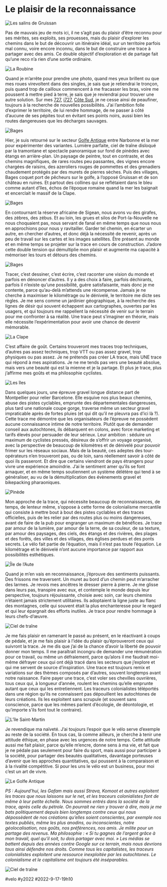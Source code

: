 # Le plaisir de la reconnaissance

![Les salins de Gruissan](_i/IMG_9287.webp)

Pas de mauvais jeu de mots ici, il ne s’agit pas du plaisir d’être reconnu pour ses mérites, ses exploits, ses prouesses, mais du plaisir d’explorer les chemins dans le but de découvrir un itinéraire idéal, sur un territoire parfois mal connu, voire encore inconnu, dans le but de construire une trace à partager avec des amis. Ce double objectif d’exploration et de partage fait qu’une reco n’a rien d’une sortie ordinaire.

![La Roubine](_i/IMG_9186.webp)

Quand je m’arrête pour prendre une photo, quand mes yeux brillent ou que mes roues virevoltent dans des singles, je sais que je retiendrai le tronçon, puis quand trop de cailloux commencent à me fracasser les bras, voire me poussent à mettre pied à terre, je sais que je reviendrai pour trouver une autre solution. Sur mes [727](https://727bikepacking.fr/727/), [i727](https://727bikepacking.fr/i727), [Côte Sud](https://727bikepacking.fr/cote-sud/), je ne cesse ainsi de peaufiner, toujours à la recherche de nouvelles possibilités. J’ai l’ambition folle d’exprimer le territoire, de lui rendre hommage, de ne passer à côté d’aucune de ses pépites tout en évitant ses points noirs, aussi bien les routes dangereuses que les décharges sauvages.

![Bages](_i/IMG_9195.webp)

Hier, je suis retourné sur le secteur [Golfe Antique](https://auderando.fr/dev/grp/grp-sentier-du-golfe-antique/) entre Narbonne et la mer pour expérimenter des variantes. Lumière parfaite, ciel de traîne disloqué par la tramontane et spectacle panoramique sur fond de pinèdes avec étangs en arrière-plan. Un paysage de peintre, tout en contraste, et des chemins magnifiques, de rares routes peu passantes, des vignes encore chargées de raisins, des azeroliers rouges de pommettes et des grenadiers chaudement protégés par des murets de pierres sèches. Puis des villages, Bages coquet port de pêcheurs sur le golfe, à l’opposé Gruissan et de son château en ruines. Et partout des collines qui se reflétaient dans le bleu comme autant d’îles, échos de l’époque romaine quand la mer les baignait et encerclait le massif de la Clape.

![Bages](_i/IMG_9202.webp)

En contournant la réserve africaine de Sigean, nous avons vu des girafes, des zèbres, des zébus. Et au loin, les grues et silos de Port-la-Nouvelle ne nous choquaient pas, nous servant de fanal en même temps que nous nous en approchions pour nous y ravitailler. Garder tel chemin, en écarter un autre, en chercher d’autres, et donc déjà la nécessité de revenir, après un peu de travail sur les cartes et les images satellites. Être présent au monde et en même temps se projeter sur la trace en cours de construction. J’adore cette double tension qui démultiplie mon plaisir et augmente ma capacité à mémoriser les tours et détours des chemins.

![Bages](_i/IMG_9210.webp)

Tracer, c’est dessiner, c’est écrire, c’est raconter une vision du monde et parfois en dénoncer d’autres. Il y a des choix à faire, parfois déchirants, parfois il n’existe qu’une possibilité, guère satisfaisante, mais donc je me contente, parce qu’au-delà m’attends une récompense. Jamais je ne cherche à maximiser le kilométrage ou le dénivelé, le territoire me dicte ses règles. Je me sens comme un jardinier géographique, à la recherche des lignes de désir qui souvent échappent aux cartographes, ouvertes par les usagers, et qui toujours me rappellent la nécessité de venir sur le terrain pour me confronter à sa réalité. Une trace peut s’imaginer en théorie, mais elle nécessite l’expérimentation pour avoir une chance de devenir mémorable.

![La Clape](_i/IMG_9221.webp)

C’est affaire de goût. Certains trouveront mes traces trop techniques, d’autres pas assez techniques, trop VTT ou pas assez gravel, trop physiques ou pas assez. Je ne prétends pas créer LA trace, mais UNE trace qui répond à mes aspirations. Je ne me tends pas vers une beauté absolue, mais vers une beauté qui est la mienne et je la partage. Et plus je trace, plus j’affirme mes goûts et ma philosophie cyclistes.

![Les îles](_i/IMG_9226.webp)

Dans quelques jours, une épreuve gravel longue distance part de Montpellier pour relier Barcelone. Elle esquive nos plus beaux chemins, abuse des pistes cyclables, emprunte des départementales dangereuses, plus tard une nationale coupe gorge, traverse même un secteur gravel impraticable après de fortes pluies (et qui dit qu’il ne pleuvra pas d’ici là ?). Cette trace me démontre que les organisateurs de l’épreuve ne possèdent aucune connaissance intime de notre territoire. Plutôt que de demander conseil aux autochtones, ils débarquent en colons, avec force marketing et tarifs élevés pour persuader de leur sérieux. Leur ambition : séduire un maximum de cyclistes pressés, désireux de s’offrir un voyage organisé, avec la perspective de beaucoup de kilomètres et de dénivelé pour pouvoir frimer sur les réseaux sociaux. Mais de la beauté, ces adeptes des tour-opérateurs n’en trouveront pas, ou de loin, sans réellement savoir à côté de quoi ils passeront. Et dire que certains viendront de pays étrangers pour vivre une expérience amoindrie. J’ai le sentiment amer qu’ils se font arnaquer, et en même temps soutiennent un système délétère qui tend à se généraliser, au vu de la démultiplication des évènements gravel et bikepacking pharaoniques.

![Pinède](_i/IMG_9235.webp)

Mon approche de la trace, qui nécessite beaucoup de reconnaissances, de temps, de lenteur même, s’oppose à cette forme de colonialisme mercantile qui consiste à mettre bout à bout des pistes cyclables et des traces officielles, puis de les relier par des routes plus ou moins dangereuses, avant de faire de la pub pour engranger un maximum de bénéfices. Je trace par amour de la lumière, par amour de la terre, de sa couleur, de sa texture, par amour des paysages, des ciels, des étangs et des rivières, des plages et des forêts, des villes et des villages, des églises perdues et des ponts secrets. Le vélo fait partie de l’équation, mais il n’est pas toute l’équation. Le kilométrage et le dénivelé n’ont aucune importance par rapport aux possibilités esthétiques.

![Île de l’Aute](_i/IMG_9241.webp)

Quand je m’en vais en reconnaissance, j’éprouve des sentiments puissants. Des frissons me traversent. Un muret au bord d’un chemin peut m’arracher des larmes. Je revois mes ancêtres le dresser pierre à pierre. Je me glisse dans leurs pas, transpire avec eux, et contemple le monde depuis leur perspective, toujours réjouissante, choisie avec soin, car leurs chemins n’étaient jamais strictement utilitaires. Ils adoptaient la ligne juste au flanc des montagnes, celle qui souvent était la plus enchanteresse pour le regard et qui leur épargnait des efforts inutiles. Je trace pour rendre hommage à leurs chefs-d’œuvre.

![Ciel de traîne](_i/IMG_9246.webp)

Je me fais plaisir en ramenant le passé au présent, en le réactivant à coups de pédale, et je me fais plaisir à l’idée du plaisir qu’éprouveront ceux qui suivront la trace. Je me dis que j’ai de la chance d’avoir la liberté de pouvoir donner mon temps. Il me paraîtrait incongru de demander une rémunération pour ce travail, ou même un défraiement, parce qu’alors il me faudrait moi-même défrayer ceux qui ont déjà tracé dans les secteurs que j’explore et qui me servent de source d’inspiration. Une trace est toujours remix et variations sur des thèmes composés par d’autres, souvent longtemps avant notre naissance. Faire payer une trace, c’est voler ses chevilles ouvrières, tous ceux qui, à longueur d’année, roulent les chemins qu’elle emprunte autant que ceux qui les entretiennent. Les traceurs colonialistes téléportés dans une région qu’ils ne connaissent pas dépouillent les autochtones de leurs créations. Ils les exploitent sans scrupule (et souvent sans conscience, parce que les mêmes parlent d’écologie, de déontologie, et qu’importe s’ils font tout le contraire).

![L’île Saint-Martin](_i/IMG_9257.webp)

Je revendique ma naïveté. J’ai toujours l’espoir que le vélo serve d’exemple au reste de la société. En tous cas, là comme ailleurs, je cherche à tenir une attitude éthique, en phase avec les urgences de notre temps. Cette attitude aussi me fait plaisir, parce qu’elle m’encre, donne sens à ma vie, et fait que je ne pédale pas seulement pour faire du sport, mais aussi pour participer à la société, pour partager des beautés qualitatives, davantage porteuses d’avenir que les approches quantitatives, qui poussent à la comparaison et à la rivalité compétitive. Si pour les uns le vélo est un business, pour moi c’est un art de vivre.

![Le Golfe Antique](_i/IMG_9261.webp)

*PS : Aujourd’hui, les Gafam mais aussi Strava, Komoot et autres exploitent les traces que nous laissons sur le net, et les traceurs colonialistes font de même à leur petite échelle. Nous sommes entrés dans la société de la trace, après celle du pétrole. On pourrait ne rien y trouver à dire, mais je me bats politiquement depuis bien longtemps contre ceux qui nous dépossèdent de nos créations qu’elles soient conscientes, par exemple nos textes publiés, même les plus anodins, ou inconscientes, notre géolocalisation, nos goûts, nos préférences, nos amis. Je milite pour un partage des revenus. Ma philosophie : « Si tu gagnes de l’argent grâce à mon travail, quel qu’il soit, tu dois partager avec moi. » Les médias se battent depuis des années contre Google sur ce terrain, mais nous devrions tous ainsi défendre nos droits. Comme tous les capitalistes, les traceurs colonialistes exploitent une ressource inexploitée par les autochtones. Le colonialisme et le capitalisme ont toujours été inséparables.*

![Ciel de traîne](_i/IMG_9289.webp)

#velo #y2022 #2022-9-17-19h10
